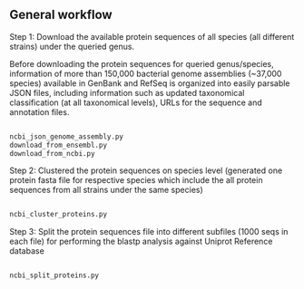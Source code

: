 ## General workflow


Step 1: Download the available protein sequences of all species (all different strains) under the queried
genus.

Before downloading the protein sequences for queried genus/species, information of more than
150,000 bacterial genome assemblies (~37,000 species) available in GenBank and RefSeq is
organized into easily parsable JSON files, including information such as updated taxonomical
classification (at all taxonomical levels), URLs for the sequence and annotation files.

```python scripts

ncbi_json_genome_assembly.py
download_from_ensembl.py
download_from_ncbi.py
```
Step 2: Clustered the protein sequences on species level (generated one protein fasta file for respective
species which include the all protein sequences from all strains under the same species)

```python scripts

ncbi_cluster_proteins.py
```

Step 3: Split the protein sequences file into different subfiles (1000 seqs in each file) for performing the
blastp analysis against Uniprot Reference database

```python scripts

ncbi_split_proteins.py
```